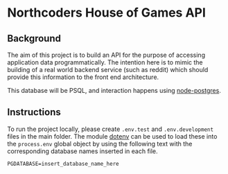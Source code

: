 # Northcoders House of Games API

## Background

The aim of this project is to build an API for the purpose of accessing application data programmatically. The intention here is to mimic the building of a real world backend service (such as reddit) which should provide this information to the front end architecture.

This database will be PSQL, and interaction happens using [node-postgres](https://node-postgres.com/).

## Instructions

To run the project locally, please create `.env.test` and `.env.development` files in the main folder. The module [dotenv](https://github.com/motdotla/dotenv#readme) can be used to load these into the `process.env` global object by using the following text with the corresponding database names inserted in each file.

```
PGDATABASE=insert_database_name_here
```
